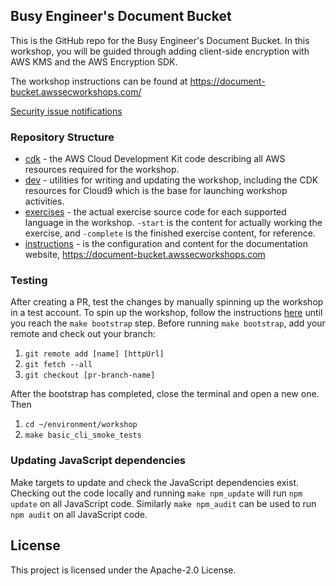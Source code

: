 ## Busy Engineer's Document Bucket

This is the GitHub repo for the Busy Engineer's Document Bucket.
In this workshop,
you will be guided through adding client-side encryption with AWS KMS
and the AWS Encryption SDK.

The workshop instructions can be found at
https://document-bucket.awssecworkshops.com/

[Security issue notifications](./CONTRIBUTING.md#security-issue-notifications)

### Repository Structure

* [cdk](https://github.com/aws-samples/busy-engineers-document-bucket/tree/master/cdk) - the AWS Cloud Development Kit code describing all AWS resources required for the workshop.
* [dev](https://github.com/aws-samples/busy-engineers-document-bucket/tree/master/dev) - utilities for writing and updating the workshop, including the CDK resources for Cloud9 which is the base for launching workshop activities.
* [exercises](https://github.com/aws-samples/busy-engineers-document-bucket/tree/master/exercises) - the actual exercise source code for each supported language in the workshop.  `-start` is the content for actually working the exercise, and `-complete` is the finished exercise content, for reference.
* [instructions](https://github.com/aws-samples/busy-engineers-document-bucket/tree/master/instructions) - is the configuration and content for the documentation website, https://document-bucket.awssecworkshops.com

### Testing

After creating a PR,
test the changes by manually spinning up the workshop in a test account.
To spin up the workshop,
follow the instructions [here](https://document-bucket.awssecworkshops.com/getting-started/#important-note-about-accounts) until you reach the `make bootstrap` step.
Before running `make bootstrap`,
add your remote and check out your branch:
1. `git remote add [name] [httpUrl]`
1. `git fetch --all`
1. `git checkout [pr-branch-name]`

After the bootstrap has completed,
close the terminal and open a new one.
Then
1. `cd ~/environment/workshop` 
1. `make basic_cli_smoke_tests`

### Updating JavaScript dependencies

Make targets to update
and check the JavaScript dependencies exist.
Checking out the code locally
and running `make npm_update`
will run `npm update` on all JavaScript code.
Similarly `make npm_audit` can be used
to run `npm audit` on all JavaScript code.

## License

This project is licensed under the Apache-2.0 License.
